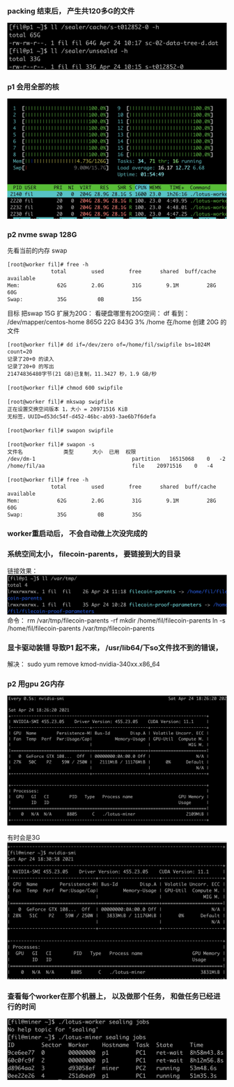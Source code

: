 ### packing 结束后， 产生共120多G的文件
![-w691](media/16192308110598.jpg)

### p1 会用全部的核
![-w832](media/16192309113421.jpg)


### p2 nvme swap 128G
先看当前的内存 swap
```
[root@worker fil]# free -h
              total        used        free      shared  buff/cache   available
Mem:            62G        2.0G         31G        9.1M         28G         60G
Swap:           35G          0B         15G
```

目标 把swap 15G 扩展为20G：
看硬盘哪里有20G空间： 
df 看到：
/dev/mapper/centos-home    865G   22G  843G    3% /home
在/home 创建 20G 的文件
```
[root@worker fil]# dd if=/dev/zero of=/home/fil/swipfile bs=1024M count=20
记录了20+0 的读入
记录了20+0 的写出
21474836480字节(21 GB)已复制，11.3427 秒，1.9 GB/秒

[root@worker fil]# chmod 600 swipfile

[root@worker fil]# mkswap swipfile
正在设置交换空间版本 1，大小 = 20971516 KiB
无标签，UUID=d53dc54f-d452-46bc-ab93-3ae6b7f6defa

[root@worker fil]# swapon swipfile

[root@worker fil]# swapon -s
文件名				类型		大小	已用	权限
/dev/dm-1                              	partition	16515068	0	-2
/home/fil/aa                           	file	20971516	0	-4

[root@worker fil]# free -h
              total        used        free      shared  buff/cache   available
Mem:            62G        2.0G         31G        9.1M         28G         60G
Swap:           35G          0B         35G

```

### worker重启动后， 不会自动做上次没完成的


### 系统空间太小， filecoin-parents， 要链接到大的目录
链接效果：
![-w832](media/16192345105873.jpg)
命令：
rm /var/tmp/filecoin-parents -rf
mkdir /home/fil/filecoin-parents
ln -s /home/fil/filecoin-parents /var/tmp/filecoin-parents


### 显卡驱动装错 导致P1 起不来， /usr/lib64/下so文件找不到的错误， 
解决：  sudo yum remove kmod-nvidia-340xx.x86_64

### p2 用gpu 2G内存
![-w951](media/16192600030819.jpg)

有时会是3G
![-w874](media/16192602833589.jpg)


### 查看每个worker在那个机器上， 以及做那个任务， 和做任务已经进行的时间
![-w715](media/16192629985499.jpg)
